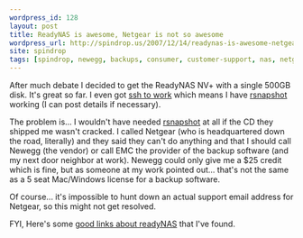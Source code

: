 ```yaml
---
wordpress_id: 128
layout: post
title: ReadyNAS is awesome, Netgear is not so awesome
wordpress_url: http://spindrop.us/2007/12/14/readynas-is-awesome-netgear-is-not-so-awesome/
site: spindrop
tags: [spindrop, newegg, backups, consumer, customer-support, nas, netgear, infrant, nv+, readynas]
---
```

After much debate I decided to get the ReadyNAS NV+ with a single 500GB disk.  It's great so far. I even got [ssh to work](http://chapados.org/2007/5/6/readynas-shell-access-redux) which means I have [rsnapshot][r] working (I can post details if necessary).

The problem is... I wouldn't have needed [rsnapshot][r] at all if the CD they shipped me wasn't cracked.  I called Netgear (who is headquartered down the road, literally) and they said they can't do anything and that I should call Newegg (the vendor) or call EMC the provider of the backup software (and my next door neighbor at work).  Newegg could only give me a $25 credit which is fine, but as someone at my work pointed out... that's not the same as a 5 seat Mac/Windows license for a backup software.

Of course... it's impossible to hunt down an actual support email address for Netgear, so this might not get resolved.

FYI, Here's some [good links about readyNAS](http://del.icio.us/davedash/readynas) that I've found.

[r]: http://rsnapshot.org/
